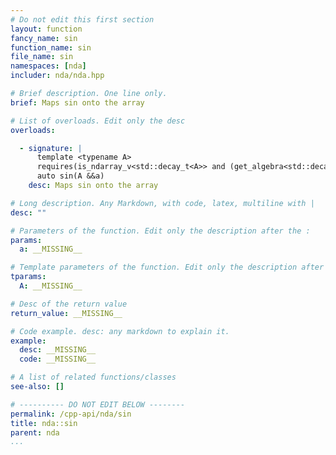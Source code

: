 ```yaml
---
# Do not edit this first section
layout: function
fancy_name: sin
function_name: sin
file_name: sin
namespaces: [nda]
includer: nda/nda.hpp

# Brief description. One line only.
brief: Maps sin onto the array

# List of overloads. Edit only the desc
overloads:

  - signature: |
      template <typename A>                                                             
      requires(is_ndarray_v<std::decay_t<A>> and (get_algebra<std::decay_t<A>> != 'M')) 
      auto sin(A &&a)
    desc: Maps sin onto the array

# Long description. Any Markdown, with code, latex, multiline with |
desc: ""

# Parameters of the function. Edit only the description after the :
params:
  a: __MISSING__

# Template parameters of the function. Edit only the description after the :
tparams:
  A: __MISSING__

# Desc of the return value
return_value: __MISSING__

# Code example. desc: any markdown to explain it.
example:
  desc: __MISSING__
  code: __MISSING__

# A list of related functions/classes
see-also: []

# ---------- DO NOT EDIT BELOW --------
permalink: /cpp-api/nda/sin
title: nda::sin
parent: nda
...
```


